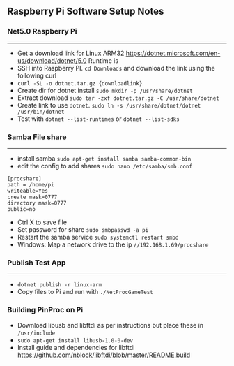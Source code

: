 
## Raspberry Pi Software Setup Notes

### Net5.0 Raspberry Pi
---

- Get a download link for Linux ARM32 https://dotnet.microsoft.com/en-us/download/dotnet/5.0 Runtime is 
- SSH into Raspberry PI. `cd Downloads` and download the link using the following curl
- `curl -SL -o dotnet.tar.gz {downloadlink}`
- Create dir for dotnet install `sudo mkdir -p /usr/share/dotnet`
- Extract download `sudo tar -zxf dotnet.tar.gz -C /usr/share/dotnet`
- Create link to use `dotnet`. `sudo ln -s /usr/share/dotnet/dotnet /usr/bin/dotnet`
- Test with `dotnet --list-runtimes` or `dotnet --list-sdks`

### Samba File share

---

- install samba `sudo apt-get install samba samba-common-bin`
- edit the config to add shares `sudo nano /etc/samba/smb.conf`

```
[procshare]
path = /home/pi
writeable=Yes
create mask=0777
directory mask=0777
public=no
```

- Ctrl X to save file
- Set password for share `sudo smbpasswd -a pi`
- Restart the samba service `sudo systemctl restart smbd`
- Windows: Map a network drive to the ip `//192.168.1.69/procshare`

### Publish Test App
---

- `dotnet publish -r linux-arm`
- Copy files to Pi and run with `./NetProcGameTest`

### Building PinProc on Pi

- Download libusb and libftdi as per instructions but place these in `/usr/include`
- `sudo apt-get install libusb-1.0-0-dev`
- Install guide and dependencies for libftdi https://github.com/nblock/libftdi/blob/master/README.build
